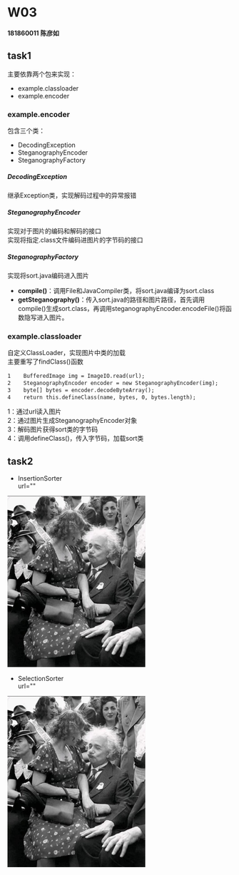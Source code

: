 # W03
**181860011 陈彦如**

## task1
主要依靠两个包来实现：
- example.classloader
- example.encoder

### example.encoder
包含三个类：
- DecodingException
- SteganographyEncoder
- SteganographyFactory

##### DecodingException
 继承Exception类，实现解码过程中的异常报错

##### SteganographyEncoder
 实现对于图片的编码和解码的接口  
 实现将指定.class文件编码进图片的字节码的接口

##### SteganographyFactory
 实现将sort.java编码进入图片  
 - **compile()**：调用File和JavaCompiler类，将sort.java编译为sort.class
 - **getSteganography()**：传入sort.java的路径和图片路径，首先调用compile()生成sort.class，再调用steganographyEncoder.encodeFile()将函数隐写进入图片。

### example.classloader
 自定义ClassLoader，实现图片中类的加载  
 主要重写了findClass()函数
```
1    BufferedImage img = ImageIO.read(url);
2    SteganographyEncoder encoder = new SteganographyEncoder(img);
3    byte[] bytes = encoder.decodeByteArray();
4    return this.defineClass(name, bytes, 0, bytes.length);  
```
1：通过url读入图片  
2：通过图片生成SteganographyEncoder对象  
3：解码图片获得sort类的字节码  
4：调用defineClass()，传入字节码，加载sort类

## task2
- InsertionSorter  
url=""

<img src="../../example.s181860011.code.InsertionSorter.png" alt="avatar" style="zoom: 50%;" />  

- SelectionSorter  
url=""

<img src="../../example.s181860011.code.SelectionSorter.png" alt="avatar" style="zoom:50%;" />  